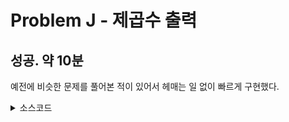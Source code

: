 # Problem J - 제곱수 출력

## 성공. 약 10분

예전에 비슷한 문제를 풀어본 적이 있어서 헤매는 일 없이 빠르게 구현했다.

<details><summary>소스코드</summary>

```java
import java.io.*;
import java.util.*;

class Main {

    final int MOD = 20091024;

    long modPow(int x, int y) {
        if (y == 0) return 1;
        long ret = modPow(x, y / 2) % MOD;
        ret = ret * ret % MOD;
        if (y % 2 == 1) ret = (ret * x) % MOD;
        return ret % MOD;
    }

    void run() throws Exception {
        BufferedReader br = new BufferedReader(new InputStreamReader(System.in));

        StringTokenizer st = new StringTokenizer(br.readLine());
        int X = Integer.parseInt(st.nextToken());
        int Y = Integer.parseInt(st.nextToken());

        System.out.println(modPow(X, Y));

        br.close();
    }

    public static void main(String[] args) throws Exception {
        new Main().run();
    }
}
```

</details>